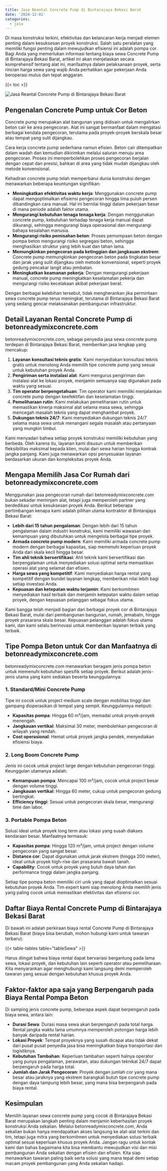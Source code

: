 ```yaml
---
title: Jasa Reantal Concrete Pump di Bintarajaya Bekasi Barat
date: '2024-12-01'
categories:
  - jasa
---
```


Di masa konstruksi terkini, efektivitas dan kelancaran kerja menjadi elemen penting dalam kesuksesan proyek konstruksi. Salah satu peralatan yang memiliki fungsi penting dalam mewujudkan efisiensi ini adalah pompa cor. Bagi Anda yang memerlukan informasi tentang biaya sewa Concrete Pump di Bintarajaya Bekasi Barat, artikel ini akan menjelaskan secara komprehensif tentang alat ini, manfaatnya dalam pelaksanaan proyek, serta rincian harga sewa yang wajib Anda perhatikan agar pekerjaan Anda beroperasi mulus dan tepat anggaran.

{{< toc >}}

![Jasa Reantal Concrete Pump di Bintarajaya Bekasi Barat](https://betoncor8.github.io/pump/concrete-pump%20(23).png)

## Pengenalan Concrete Pump untuk Cor Beton

Concrete pump merupakan alat bangunan yang didisain untuk mengalirkan beton cair ke area pengecoran. Alat ini sangat bermanfaat dalam mengatasi berbagai kendala pengecoran, terutama pada proyek-proyek berskala besar atau tempat yang sulit dijangkau.

Cara kerja concrete pump sederhana namun efisien. Beton cair ditempatkan dalam wadah dan kemudian dikirimkan melalui saluran menuju area pengecoran. Proses ini memperbolehkan proses pengecoran berjalan dengan cepat dan presisi, bahkan di area yang tidak mudah dijangkau oleh metode konvensional.

Kehadiran concrete pump telah memperbarui dunia konstruksi dengan menawarkan beberapa keuntungan signifikan:

- **Meningkatkan efektivitas waktu kerja**: Menggunakan concrete pump dapat mengoptimalkan efisiensi pengecoran hingga lima puluh persen dibandingkan cara manual. Hal ini bernilai tinggi dalam pekerjaan besar di mana periode adalah faktor utama.
- **Mengurangi kebutuhan tenaga tenaga kerja**: Dengan menggunakan concrete pump, kebutuhan terhadap tenaga kerja manual dapat dikurangi, sehingga mengurangi biaya operasional dan mengurangi bahaya kesalahan manusia.
- **Mengurangi risiko pemisahan beton**: Proses pemompaan beton dengan pompa beton mengurangi risiko segregasi beton, sehingga menghasilkan struktur yang lebih kuat dan tahan lama.
- **Memungkinkan pengecoran pada ketinggian dan jangkauan ekstrem**: Concrete pump memungkinkan pengecoran beton pada tingkatan besar dan jarak yang sulit dijangkau oleh metode konvensional, seperti proyek gedung pencakar langit atau jembatan.
- **Meningkatkan keamanan pekerja**: Dengan mengurangi pekerjaan manual, concrete pump meningkatkan keselamatan pekerja dan mengurangi risiko kecelakaan akibat pekerjaan berat.

Dengan berbagai kelebihan tersebut, tidak mengherankan jika permintaan sewa concrete pump terus meningkat, terutama di Bintarajaya Bekasi Barat yang sedang gencar melaksanakan pembangunan infrastruktur.

## Detail Layanan Rental Concrete Pump di betonreadymixconcrete.com

betonreadymixconcrete.com, sebagai penyedia jasa sewa concrete pump terdepan di Bintarajaya Bekasi Barat, memberikan jasa lengkap yang mencakup:

1. **Layanan konsultasi teknis gratis**: Kami menyediakan konsultasi teknis gratis untuk menolong Anda memilih tipe concrete pump yang sesuai untuk kebutuhan proyek Anda.
2. **Pengiriman serta instalasi alat**: Kami mengurus pengiriman dan instalasi alat ke lokasi proyek, menjamin semuanya siap digunakan pada waktu yang sesuai.
3. **Tim operator berpengetahuan**: Tim operator kami memiliki menjalankan concrete pump dengan keefektifan dan keselamatan tinggi.
4. **Pemeliharaan rutin**: Kami melakukan pemeliharaan rutin untuk memastikan kinerja maksimal alat selama masa sewa, sehingga mencegah masalah teknis yang dapat menghambat proyek.
5. **Dukungan teknis 24/7**: Kami menyediakan dukungan teknis 24/7 selama masa sewa untuk menangani segala masalah atau pertanyaan yang mungkin timbul.

Kami menyadari bahwa setiap proyek konstruksi memiliki kebutuhan yang berbeda. Oleh karena itu, layanan kami disusun untuk memberikan fleksibilitas maksimal kepada klien, mulai dari sewa harian hingga kontrak jangka panjang. Kami juga menawarkan opsi penyesuaian layanan berdasarkan ukuran dan kompleksitas proyek Anda.

## Mengapa Memilih Jasa Cor Rumah dari betonreadymixconcrete.com

Menggunakan jasa pengecoran rumah dari betonreadymixconcrete.com bukan sekadar meminjam alat, tetapi juga memperoleh partner yang berdedikasi untuk kesuksesan proyek Anda. Berikut beberapa pertimbangan kenapa kami adalah pilihan utama kontraktor di Bintarajaya Bekasi Barat:

- **Lebih dari 15 tahun pengalaman**: Dengan lebih dari 15 tahun pengalaman dalam industri konstruksi, kami memiliki wawasan dan kemampuan yang dibutuhkan untuk mengelola berbagai tipe proyek.
- **Armada concrete pump modern**: Kami memiliki armada concrete pump modern dengan berbagai kapasitas, siap memenuhi keperluan proyek Anda dari skala kecil hingga besar.
- **Tim ahli teknik bersertifikasi**: Ahli teknik kami bersertifikasi dan berpengalaman untuk menyediakan solusi optimal serta memastikan operasi alat yang selamat dan efisien.
- **Harga sewa yang kompetitif**: Kami menyediakan harga rental yang kompetitif dengan bundel layanan lengkap, memberikan nilai lebih bagi setiap investasi Anda.
- **Kepuasan dan ketepatan waktu terjamin**: Kami berkomitmen menyediakan hasil terbaik dan menjamin ketepatan waktu dalam setiap proyek, dengan kepuasan pelanggan sebagai fokus utama.

Kami bangga telah menjadi bagian dari berbagai proyek cor di Bintarajaya Bekasi Barat, mulai dari pembangunan bangunan, rumah, jemabatn, hingga proyek prasarana skala besar. Kepuasan pelanggan adalah fokus utama kami, dan kami selalu berinovasi untuk memberikan layanan terbaik yang terbaik.

## Tipe Pompa Beton untuk Cor dan Manfaatnya di betonreadymixconcrete.com

betonreadymixconcrete.com menawarkan beragam jenis pompa beton untuk memenuhi kebutuhan spesifik setiap proyek. Berikut adalah jenis-jenis utama yang kami sediakan beserta keunggulannya:

### 1\. Standard/Mini Concrete Pump

Tipe ini cocok untuk project medium scale dengan mobilitas tinggi dan gampang dioperasikan di tempat yang sempit. Keunggulannya meliputi:

- **Kapasitas pompa**: Hingga 60 m³/jam, memadai untuk proyek-proyek menengah.
- **Jangkauan vertikal**: Maksimal 30 meter, membolehkan pengecoran di wilayah yang rendah.
- **Cost operasional**: Hemat untuk proyek jangka pendek, menyediakan efisiensi biaya.

### 2\. Long Boom Concrete Pump

Jenis ini cocok untuk project large dengan kebutuhan pengecoran tinggi. Keunggulan utamanya adalah:

- **Kemampuan pompa**: Mencapai 100 m³/jam, cocok untuk project besar dengan volume tinggi.
- **Jangkauan vertikal**: Hingga 60 meter, cukup untuk pengecoran gedung bertingkat.
- **Efficiency tinggi**: Sesuai untuk pengecoran skala besar, mengurangi time dan labor.

### 3\. Portable Pompa Beton

Solusi ideal untuk proyek long term atau lokasi yang susah diakses kendaraan besar. Manfaatnya termasuk:

- **Kapasitas pompa**: Hingga 120 m³/jam, untuk project dengan volume pengecoran yang sangat besar.
- **Distance cor**: Dapat digunakan untuk jarak ekstrem (hingga 200 meter), ideal untuk proyek high-rise dan prasarana bawah tanah.
- **Capability**: Cocok untuk proyek yang butuh daya tahan dan performance tinggi dalam jangka panjang.

Setiap tipe pompa beton memiliki ciri unik yang dapat dioptimalkan sesuai kebutuhan proyek Anda. Tim expert kami siap menolong Anda memilih jenis yang paling cocok untuk memastikan efektivitas dan efisiensi cor.

## Daftar Biaya Rental Concrete Pump di Bintarajaya Bekasi Barat

Di bawah ini adalah perkiraan biaya rental Concrete Pump di Bintarajaya Bekasi Barat (biaya bisa berubah, mohon hubungi kami untuk tawaran terbaru):

{{< table-tables table="tableSewa" >}}

Harus diingat bahwa biaya rental dapat bervariasi bergantung pada lama sewa, lokasi proyek, dan kebutuhan lain seperti operator atau pemeliharaan. Kita menyarankan agar menghubungi kami langsung demi memperoleh tawaran yang sesuai dengan kebutuhan khusus proyek Anda.

## Faktor-faktor apa saja yang Berpengaruh pada Biaya Rental Pompa Beton

Di samping jenis concrete pump, beberapa aspek dapat berpengaruh pada biaya sewa, antara lain:

- **Durasi Sewa**: Durasi masa sewa akan berpengaruh pada total harga. Rental jangka waktu lama umumnya memperoleh potongan harga lebih banyak daripada rental harian.
- **Lokasi Proyek**: Tempat proyeknya yang susah dicapai atau tidak dekat dari pusat pusat penyedia jasa bisa meningkatkan biaya transportasi dan logistiknya.
- **Kebutuhan Tambahan**: Keperluan tambahan seperti halnya operator yang punya pengalaman, perawatan, atau dukungan teknikal 24/7 dapat berpengaruh pada harga total.
- **Jumlah dan Jarak Pengecoran**: Proyek dengan jumlah cor yang mana besar atau jaraknya yang ekstrem barangkali butuh tipe concrete pump dengan daya tampung lebih besar, yang mana bisa berpengaruh pada biaya rental.

## Kesimpulan

Memilih layanan sewa concrete pump yang cocok di Bintarajaya Bekasi Barat merupakan langkah penting dalam menjamin keberhasilan proyek konstruksi Anda sekalian. Melalui betonreadymixconcrete.com, Anda sekalian bukan hanya mendapatkan akses langsung ke alat-alat terkini dan tim, tetapi juga mitra yang berkomitmen untuk menyediakan solusi terbaik optimal sesuai keperluan khusus proyek Anda. Jangan ragu untuk kontak kami dan bahas bagaimana kita bisa membantu mewujudkan visi dan misi pembangunan Anda sekalian dengan efisien dan efisien. Kita siap menawarkan tawaran paling baik serta solusi yang mana tepat demi setiap macam proyek pembangunan yang Anda sekalian hadapi.
